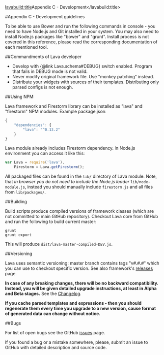 <lavabuild:title>Appendix C - Development</lavabuild:title>

#Appendix C - Development guidelines

To be able to use Bower and run the following commands in console - you need to have Node.js and Git installed in your system. 
You may also need to install Node.js packages like "bower" and "grunt".
Install process is not covered in this reference, please read the corresponding documentation of each mentioned tool.

##Commandments of Lava developer

- Develop with {@link Lava.schema#DEBUG} switch enabled. Program that fails in DEBUG mode is not valid.
- Never modify original framework file. Use "monkey patching" instead.
- Distribute your widgets with sources of their templates. Distributing only parsed configs is not enough.

##Using NPM

Lava framework and Firestorm library can be installed as "lava" and "firestorm" NPM modules.
Example package.json:

```javascript
{
	"dependencies": {
		"lava": "^0.13.2"
	}
}
```

Lava module already includes Firestorm dependency. In Node.js environment you can access it like this:

```javascript
var Lava = require('lava'),
	Firestorm = Lava.getFirestorm();
```

All packaged files can be found in the `lib/` directory of Lava module.
Note, that <i>in browser you do not need to include the Node.js loader</i> `lib/node-module.js`,
instead you should manually include `firestorm.js` and all files from `lib/packages/`.

##Building

Build scripts produce compiled versions of framework classes (which are not committed to main GitHub repository).
Checkout Lava core from GitHub and run the following to build current master:

```text
grunt
grunt export
```

This will produce `dist/lava-master-compiled-DEV.js`.

##Versioning

Lava uses semantic versioning: master branch contains tags "v#.#.#" which you can use to checkout specific version.
See also framework's <a href="https://github.com/kogarashisan/LiquidLava/releases/">releases</a> page.

<b>In case of any breaking changes, there will be no backward compatibility. Instead, you will be given detailed
upgrade instructions, at least in Alpha and Beta stages.</b> See the <a href="/www/changelog.html">Changelog</a>.

<b>If you cache parsed templates and expressions - then you should regenerate them every time you upgrade to a new version,
cause format of generated data can change without notice.</b>

##Bugs

For list of open bugs see the GitHub <a href="https://github.com/kogarashisan/LiquidLava/issues?state=open">issues</a> page.

If you found a bug or a mistake somewhere, please, submit an issue to GitHub with detailed description and source code.